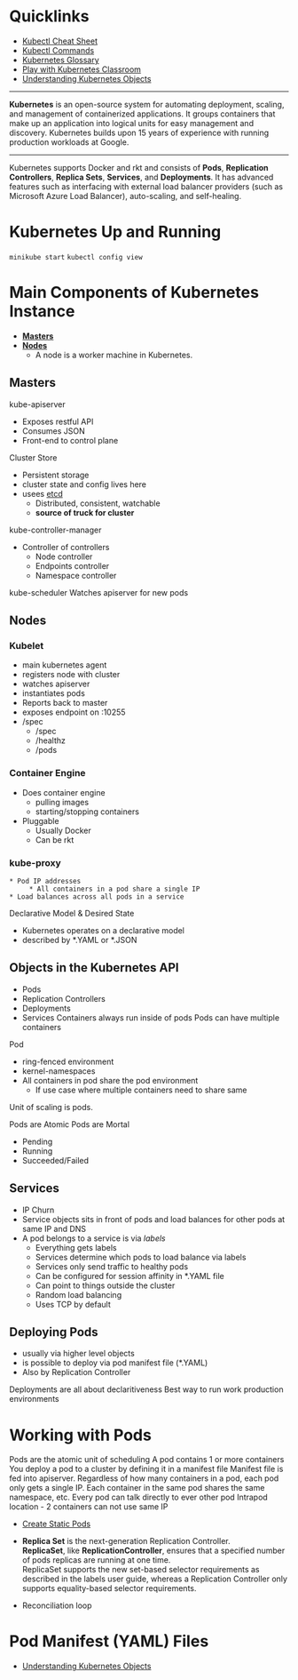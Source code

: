 
# Quicklinks
* [Kubectl Cheat Sheet](https://kubernetes.io/docs/reference/kubectl/cheatsheet/)
* [Kubectl Commands](https://kubernetes.io/docs/reference/generated/kubectl/kubectl-commands)
* [Kubernetes Glossary](https://kubernetes.io/docs/reference/glossary/?fundamental=true)
* [Play with Kubernetes Classroom](https://training.play-with-kubernetes.com/kubernetes-workshop/)
* [Understanding Kubernetes Objects](https://kubernetes.io/docs/concepts/overview/working-with-objects/kubernetes-objects/)


---

**Kubernetes** is an open-source system for automating deployment, scaling, and management of containerized applications. It groups containers that make up an application into logical units for easy management and discovery. Kubernetes builds upon 15 years of experience with running production workloads at Google.

---

Kubernetes supports Docker and rkt and consists of **Pods**, **Replication Controllers**, **Replica Sets**, **Services**, and **Deployments**. It has advanced features such as interfacing with external load balancer providers (such as Microsoft Azure Load Balancer), auto-scaling, and self-healing.



# Kubernetes Up and Running

`minikube start`
`kubectl config view`

# Main Components of Kubernetes Instance
* [**Masters**](https://github.com/ekbrothers/DevOps/wiki/Kubernetes#masters)
* [**Nodes**](https://github.com/ekbrothers/DevOps/wiki/Kubernetes#nodes)
    * A node is a worker machine in Kubernetes.

## Masters
kube-apiserver
* Exposes restful API
* Consumes JSON
* Front-end to control plane

Cluster Store
* Persistent storage
* cluster state and config lives here
* usees [etcd](https://etcd.io/)
     * Distributed, consistent, watchable
     * **source of truck for cluster**

kube-controller-manager
* Controller of controllers
    * Node controller
    *  Endpoints controller
    * Namespace controller

kube-scheduler
Watches apiserver for new pods

## Nodes
### Kubelet
* main kubernetes agent
* registers node with cluster
* watches apiserver
* instantiates pods
* Reports back to master
* exposes endpoint on :10255
* /spec
     * /spec
     * /healthz
     * /pods

### Container Engine
* Does container engine
    * pulling images
    * starting/stopping containers
* Pluggable
    * Usually Docker
    * Can be rkt

### kube-proxy
    * Pod IP addresses
         * All containers in a pod share a single IP
    * Load balances across all pods in a service

Declarative Model & Desired State
* Kubernetes operates on a declarative model
* described by *.YAML or *.JSON 

## Objects in the Kubernetes API
* Pods
* Replication Controllers
* Deployments
* Services
Containers always run inside of pods
Pods can have multiple containers

Pod
* ring-fenced environment
* kernel-namespaces
* All containers in pod share the pod environment
    * If use case where multiple containers need to share same 

Unit of scaling is pods.

Pods are Atomic
Pods are Mortal
* Pending
* Running
* Succeeded/Failed

## Services
* IP Churn
* Service objects sits in front of pods and load balances for other pods at same IP and DNS
* A pod belongs to a service is via *labels*
    * Everything gets labels
    * Services determine which pods to load balance via labels
    * Services only send traffic to healthy pods
    * Can be configured for session affinity in *.YAML file
    * Can point to things outside the cluster
    * Random load balancing
    * Uses TCP by default

## Deploying Pods
* usually via higher level objects
* is possible to deploy via pod manifest file (*.YAML)
* Also by Replication Controller

Deployments are all about declaritiveness
Best way to run work production environments

# Working with Pods
Pods are the atomic unit of scheduling
A pod contains 1 or more containers
You deploy a pod to a cluster by defining it in a manifest file
Manifest file is fed into apiserver.
Regardless of how many containers in a pod, each pod only gets a single IP.
Each container in the same pod shares the same namespace, etc.
Every pod can talk directly to ever other pod
Intrapod location - 2 containers can not use same IP


* [Create Static Pods](https://kubernetes.io/docs/tasks/configure-pod-container/static-pod/)

* **Replica Set** is the next-generation Replication Controller.<br>**ReplicaSet**, like **ReplicationController**, ensures that a specified number of pods replicas are running at one time. 
<br>ReplicaSet supports the new set-based selector requirements as described in the labels user guide, whereas a Replication Controller only supports equality-based selector requirements.

* Reconciliation loop

# Pod Manifest (YAML) Files
* [Understanding Kubernetes Objects](https://kubernetes.io/docs/concepts/overview/working-with-objects/kubernetes-objects/)